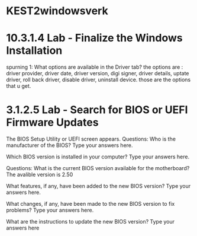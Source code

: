 # KEST2windowsverk

# 10.3.1.4 Lab - Finalize the Windows Installation
spurning 1: What options are available in the Driver tab?
the options are : driver provider, driver date, driver version, digi signer, driver details, uptate driver, roll back driver, disable driver, uninstall device. those are the options that u get.

# 3.1.2.5 Lab - Search for BIOS or UEFI Firmware Updates
The BIOS Setup Utility or UEFI screen appears.
Questions:
Who is the manufacturer of the BIOS?
Type your answers here.

Which BIOS version is installed in your computer?
Type your answers here.

Questions:
What is the current BIOS version available for the motherboard?
The avalible version is 2.50

What features, if any, have been added to the new BIOS version?
Type your answers here.

What changes, if any, have been made to the new BIOS version to fix problems?
Type your answers here.

What are the instructions to update the new BIOS version?
Type your answers here
